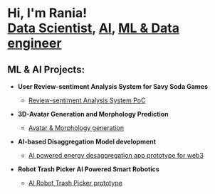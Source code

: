 <h1>Hi, I'm Rania! <br/><a href="https://github.com/Rania-Menjour">Data Scientist</a>, <a href="https://www.linkedin.com/in/rania-menjour/">AI</a>, <a href="https://www.youtube.com/c/joshmadakor">ML & Data engineer</a></h1>

<h2> ML & AI Projects:</h2>

- <b>User Review-sentiment Analysis System for Savy Soda Games</b>
  - [Review-sentiment Analysis System PoC](https://github.com/Rania-Menjour/User-Review-sentiment-Analysis-System-for-Savy-Soda-Games)

    
- <b>3D-Avatar Generation and Morphology Prediction</b>
  - [Avatar & Morphology  generation](https://github.com/Rania-Menjour/3D-Avatar-generation-and-morphology-prediction?tab=readme-ov-file#3d-avatar-generation-and-morphology-prediction)
 
    
- <b>AI-based Disaggregation Model development</b>
  - [AI powered energy desaggregation app prototype for web3](https://github.com/AI-Team13/Energy-Genius-AI-)
 
- <b>Robot Trash Picker AI Powered Smart Robotics</b>
  - [AI Robot Trash Picker prototype](https://github.com/Rania-Menjour/Robot-Trash-Picker-AI-Powered-Smart-Robotics-)






